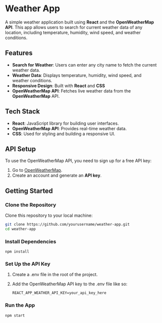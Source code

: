# Weather App

A simple weather application built using **React** and the **OpenWeatherMap API**. This app allows users to search for current weather data of any location, including temperature, humidity, wind speed, and weather conditions.

## Features

- **Search for Weather**: Users can enter any city name to fetch the current weather data.
- **Weather Data**: Displays temperature, humidity, wind speed, and weather conditions.
- **Responsive Design**: Built with **React** and **CSS** 
- **OpenWeatherMap API**: Fetches live weather data from the **OpenWeatherMap** API.

## Tech Stack

- **React**: JavaScript library for building user interfaces.
- **OpenWeatherMap API**: Provides real-time weather data.
- **CSS**: Used for styling and building a responsive UI.


## API Setup

To use the OpenWeatherMap API, you need to sign up for a free API key:

1. Go to [OpenWeatherMap](https://openweathermap.org/api).
2. Create an account and generate an **API key**.

## Getting Started

### Clone the Repository

Clone this repository to your local machine:

```bash
git clone https://github.com/yourusername/weather-app.git
cd weather-app
````
### Install Dependencies

    npm install
### Set Up the API Key

1. Create a .env file in the root of the project.

2. Add the OpenWeatherMap API key to the .env file like so:

       REACT_APP_WEATHER_API_KEY=your_api_key_here
### Run the App

    npm start


